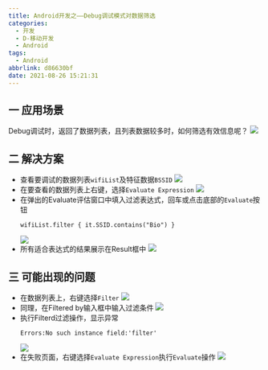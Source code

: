```yaml
---
title: Android开发之——Debug调试模式对数据筛选
categories:
  - 开发
  - D-移动开发
  - Android
tags:
  - Android
abbrlink: d86630bf
date: 2021-08-26 15:21:31
---
```

## 一 应用场景

Debug调试时，返回了数据列表，且列表数据较多时，如何筛选有效信息呢？
![][1]

<!--more-->

## 二 解决方案
* 查看要调试的数据列表`wifiList`及特征数据`BSSID`
  ![][2]
* 在要查看的数据列表上右键，选择`Evaluate Expression`
  ![][3]
* 在弹出的Evaluate评估窗口中填入过滤表达式，回车或点击底部的`Evaluate`按钮
  ```
  wifiList.filter { it.SSID.contains("Bio") }
  ```
  ![][4]
* 所有适合表达式的结果展示在Result框中
  ![][5]
  
## 三 可能出现的问题

* 在数据列表上，右键选择`Filter`
  ![][6]
* 同理，在Filtered by输入框中输入过滤条件
  ![][7]
* 执行Filterd过滤操作，显示异常
  ```
  Errors:No such instance field:'filter'
  ```
  ![][8]
* 在失败页面，右键选择`Evaluate Expression`执行`Evaluate`操作
  ![][9]



[1]:https://raw.githubusercontent.com/PGzxc/CDN/master/blog-android/android-debug-list-data.png
[2]:https://raw.githubusercontent.com/PGzxc/CDN/master/blog-android/android-debug-datalist-inspect.png
[3]:https://raw.githubusercontent.com/PGzxc/CDN/master/blog-android/android-debug-datalist-choice-evaluate.png
[4]:https://raw.githubusercontent.com/PGzxc/CDN/master/blog-android/android-debug-datalist-expression.png
[5]:https://raw.githubusercontent.com/PGzxc/CDN/master/blog-android/android-debug-datalist-expression-result.png
[6]:https://raw.githubusercontent.com/PGzxc/CDN/master/blog-android/android-debug-datalist-filter-select.png
[7]:https://raw.githubusercontent.com/PGzxc/CDN/master/blog-android/android-debug-datalist-filterdby.png
[8]:https://raw.githubusercontent.com/PGzxc/CDN/master/blog-android/android-debug-datalist-filtered-error.png
[9]:https://raw.githubusercontent.com/PGzxc/CDN/master/blog-android/android-debug-datalist-filtered-error-evaluate.png